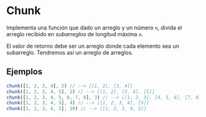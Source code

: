 # Chunk

Implementa una función que dado un arreglo y un número `n`, divida el arreglo
recibido en _subarreglos_ de longitud máxima `n`.

El valor de retorno debe ser un arreglo donde cada elemento sea un subarreglo.
Tendremos así un arreglo de arreglos.

## Ejemplos

```js
chunk([1, 2, 3, 4], 2) // --> [[1, 2], [3, 4]]
chunk([1, 2, 3, 4, 5], 2) // --> [[1, 2], [3, 4], [5]]
chunk([1, 2, 3, 4, 5, 6, 7, 8], 3) // --> [[1, 2, 3], [4, 5, 6], [7, 8]]
chunk([1, 2, 3, 4, 5], 4) // --> [[1, 2, 3, 4], [5]]
chunk([1, 2, 3, 4, 5], 10) // --> [[1, 2, 3, 4, 5]]
```

